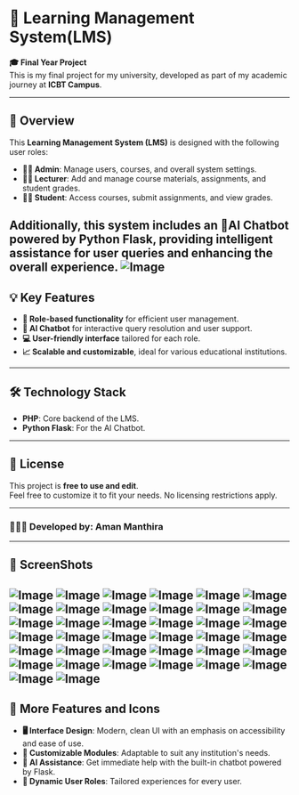 # 🌈 Learning Management System(LMS)

**🎓 Final Year Project**  
This is my final project for my university, developed as part of my academic journey at **ICBT Campus**.

---

## 🚀 Overview
This **Learning Management System (LMS)** is designed with the following user roles:  
- **🧑‍💼 Admin**: Manage users, courses, and overall system settings.  
- **👩‍🏫 Lecturer**: Add and manage course materials, assignments, and student grades.  
- **👨‍🎓 Student**: Access courses, submit assignments, and view grades.  

Additionally, this system includes an **🤖AI Chatbot** powered by **Python Flask**, providing intelligent assistance for user queries and enhancing the overall experience.
![Image](https://github.com/user-attachments/assets/d09b4309-b808-400a-a406-6e06d0ed3c03)
---

## 💡 Key Features
- **🔑 Role-based functionality** for efficient user management.  
- **🤖 AI Chatbot** for interactive query resolution and user support.  
- **💻 User-friendly interface** tailored for each role.  
- **📈 Scalable and customizable**, ideal for various educational institutions.

---

## 🛠 Technology Stack
- **PHP**: Core backend of the LMS.  
- **Python Flask**: For the AI Chatbot.

---

## 📝 License
This project is **free to use and edit**.  
Feel free to customize it to fit your needs. No licensing restrictions apply.

---

### 👨🏻‍💻 Developed by: Aman Manthira

---

## 📸 ScreenShots
![Image](https://github.com/user-attachments/assets/756e4f13-df38-4f7d-86a8-7960bbea2df2)
![Image](https://github.com/user-attachments/assets/54f9ea88-71e6-48b2-a784-5cb6980c2423)
![Image](https://github.com/user-attachments/assets/045be812-8aa5-41d0-888e-e67c346d0e29)
![Image](https://github.com/user-attachments/assets/f04d26b5-5c02-4bc0-9d65-de8d303cc0f3)
![Image](https://github.com/user-attachments/assets/a78c0e0e-d857-41a8-af6e-5446e4031fd4)
![Image](https://github.com/user-attachments/assets/508ef0fc-8ea8-41f0-8a65-dbf9d18bec84)
![Image](https://github.com/user-attachments/assets/f8222a98-a424-4285-9371-919e46d50aa8)
![Image](https://github.com/user-attachments/assets/33856b8b-ffe8-4384-96e9-9d55db847965)
![Image](https://github.com/user-attachments/assets/ee7f6302-b595-4fed-b862-4cac359542e1)
![Image](https://github.com/user-attachments/assets/d965bcb5-b45e-4573-8185-7db19def2bda)
![Image](https://github.com/user-attachments/assets/51ddf305-584e-41cf-a529-c45619c1d9bb)
![Image](https://github.com/user-attachments/assets/baf6ea4b-2590-40d0-a2cd-6b80862314bd)
![Image](https://github.com/user-attachments/assets/d91cc6fe-909a-4f92-842d-f8f19bdc4ad2)
![Image](https://github.com/user-attachments/assets/be046a4b-126c-4175-8334-0215bd7e5b46)
![Image](https://github.com/user-attachments/assets/a04644da-6173-49e8-9f86-f864863bef78)
![Image](https://github.com/user-attachments/assets/16bf8ab7-3eb7-4e6e-af67-79333c3d89ca)
![Image](https://github.com/user-attachments/assets/cf2b61bc-3913-4fa7-8751-9c82f597c00a)
![Image](https://github.com/user-attachments/assets/e06b2c0a-414b-4d26-83b1-79e29db04dcf)
![Image](https://github.com/user-attachments/assets/8065d6f0-6976-40b1-9268-1742b84e99ac)
![Image](https://github.com/user-attachments/assets/ee0a3467-aeb6-48ff-8338-7d9a6bdb9331)
![Image](https://github.com/user-attachments/assets/a54336a5-f990-47e5-8a37-81b90c4eff91)
![Image](https://github.com/user-attachments/assets/52c286c8-bb21-474b-9149-f6c61b57a153)
![Image](https://github.com/user-attachments/assets/3d69d672-69cd-4592-af33-474505c5ffcb)
![Image](https://github.com/user-attachments/assets/418d0bc2-38dd-4ec6-93d1-5fb64aef5c4c)
![Image](https://github.com/user-attachments/assets/afb7397e-d7e2-4e7e-9d4c-ef01641e9384)
![Image](https://github.com/user-attachments/assets/5f7499e1-dc7e-48da-bac7-08664c7bb9d4)
![Image](https://github.com/user-attachments/assets/c52cd818-8e15-4673-8cf6-833907cb508a)
![Image](https://github.com/user-attachments/assets/a090da4c-a189-48b6-84d0-c6f9409d568c)
![Image](https://github.com/user-attachments/assets/34a31338-7f60-40c1-9459-305b7ecec85c)
![Image](https://github.com/user-attachments/assets/af6d3e95-90e6-466f-a7d9-1548dcb50ef4)
![Image](https://github.com/user-attachments/assets/a9074ee1-40e9-4d74-869b-ca806926257e)
![Image](https://github.com/user-attachments/assets/697240de-d375-48c1-b623-c933191e6da2)
![Image](https://github.com/user-attachments/assets/75c1e6c7-fc24-454d-8912-f6eb8dd3fd2d)
![Image](https://github.com/user-attachments/assets/3670c003-0ce1-434d-b5ce-8383ceb313dc)
![Image](https://github.com/user-attachments/assets/8e68f6c6-6bf3-4c53-b5a4-5bd530d6fc7d)
![Image](https://github.com/user-attachments/assets/620e98ba-1985-47c9-bfa5-1ea0f03475df)
![Image](https://github.com/user-attachments/assets/448e926b-02b0-419a-a123-ae1ca7970524)
![Image](https://github.com/user-attachments/assets/d09b4309-b808-400a-a406-6e06d0ed3c03)
---

## 🌈 More Features and Icons  
- **🖥️ Interface Design**: Modern, clean UI with an emphasis on accessibility and ease of use.  
- **🎯 Customizable Modules**: Adaptable to suit any institution's needs.  
- **💬 AI Assistance**: Get immediate help with the built-in chatbot powered by Flask.  
- **🔄 Dynamic User Roles**: Tailored experiences for every user.
